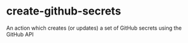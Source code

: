 # create-github-secrets
An action which creates (or updates) a set of GitHub secrets using the GitHub API
